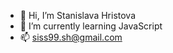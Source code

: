 - 👋 Hi, I’m Stanislava Hristova
- 🌱 I’m currently learning JavaScript 
- 📫 siss99.sh@gmail.com


<!---
sissxx/sissxx is a ✨ special ✨ repository because its `README.md` (this file) appears on your GitHub profile.
You can click the Preview link to take a look at your changes.
--->
